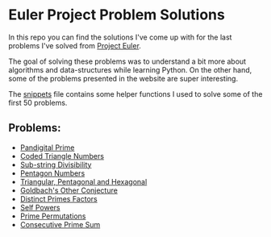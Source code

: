 # Euler Project Problem Solutions

In this repo you can find the solutions I've come up with for the last problems I've solved from [Project Euler](https://projecteuler.net/).

The goal of solving these problems was to understand a bit more about algorithms and data-structures while learning Python. On the other hand, some of the problems presented in the website are super interesting.

The [snippets](./euler_snippets.py) file contains some helper functions I used to solve some of the first 50 problems.

## Problems:

- [Pandigital Prime](./ex41e.py)
- [Coded Triangle Numbers](./ex42e.py)
- [Sub-string Divisibility](./ex43e.py)
- [Pentagon Numbers](./ex44e.py)
- [Triangular, Pentagonal and Hexagonal](./ex45e.py)
- [Goldbach's Other Conjecture](./ex46e.py)
- [Distinct Primes Factors](./ex47e.py)
- [Self Powers](./ex48e.py)
- [Prime Permutations](./ex49e.py)
- [Consecutive Prime Sum](./ex50e.py)